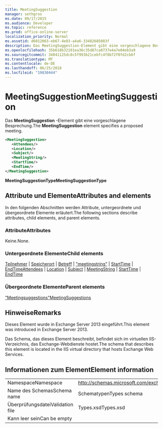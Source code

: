```yaml
---
title: MeetingSuggestion
manager: sethgros
ms.date: 09/17/2015
ms.audience: Developer
ms.topic: reference
ms.prod: office-online-server
localization_priority: Normal
ms.assetid: d6012063-eb67-4e83-a4a6-33482685083f
description: Das MeetingSuggestion-Element gibt eine vorgeschlagene Besprechung.
ms.openlocfilehash: 35b618b32101ea36c35d87ca0737e4a7e04eb3a9
ms.sourcegitcommit: 34041125dc8c5f993b21cebfc4f8b72f0fd2cb6f
ms.translationtype: MT
ms.contentlocale: de-DE
ms.lasthandoff: 06/25/2018
ms.locfileid: "19830444"
---
```

# <a name="meetingsuggestion"></a><span data-ttu-id="667b2-103">MeetingSuggestion</span><span class="sxs-lookup"><span data-stu-id="667b2-103">MeetingSuggestion</span></span>

<span data-ttu-id="667b2-104">Das **MeetingSuggestion** -Element gibt eine vorgeschlagene Besprechung.</span><span class="sxs-lookup"><span data-stu-id="667b2-104">The **MeetingSuggestion** element specifies a proposed meeting.</span></span> 
  
```XML
<MeetingSuggestion>
   <Attendees/>
   <Location/>
   <Subject/>
   <MeetingString/>
   <StartTime/>
   <EndTime/>
</MeetingSuggestion>
```

 <span data-ttu-id="667b2-105">**MeetingSuggestionType**</span><span class="sxs-lookup"><span data-stu-id="667b2-105">**MeetingSuggestionType**</span></span>
## <a name="attributes-and-elements"></a><span data-ttu-id="667b2-106">Attribute und Elemente</span><span class="sxs-lookup"><span data-stu-id="667b2-106">Attributes and elements</span></span>

<span data-ttu-id="667b2-107">In den folgenden Abschnitten werden Attribute, untergeordnete und übergeordnete Elemente erläutert.</span><span class="sxs-lookup"><span data-stu-id="667b2-107">The following sections describe attributes, child elements, and parent elements.</span></span>
  
### <a name="attributes"></a><span data-ttu-id="667b2-108">Attribute</span><span class="sxs-lookup"><span data-stu-id="667b2-108">Attributes</span></span>

<span data-ttu-id="667b2-109">Keine.</span><span class="sxs-lookup"><span data-stu-id="667b2-109">None.</span></span>
  
### <a name="child-elements"></a><span data-ttu-id="667b2-110">Untergeordnete Elemente</span><span class="sxs-lookup"><span data-stu-id="667b2-110">Child elements</span></span>

<span data-ttu-id="667b2-111">[Teilnehmer](attendees.md) | [Speicherort](location.md) | [Betreff](subject.md) | ["meetingstring"](meetingstring.md) | [StartTime](starttime.md) | [EndTime](endtime.md)</span><span class="sxs-lookup"><span data-stu-id="667b2-111">[Attendees](attendees.md) | [Location](location.md) | [Subject](subject.md) | [MeetingString](meetingstring.md) | [StartTime](starttime.md) | [EndTime](endtime.md)</span></span>
  
### <a name="parent-elements"></a><span data-ttu-id="667b2-112">Übergeordnete Elemente</span><span class="sxs-lookup"><span data-stu-id="667b2-112">Parent elements</span></span>

[<span data-ttu-id="667b2-113">"Meetingsuggestions"</span><span class="sxs-lookup"><span data-stu-id="667b2-113">MeetingSuggestions</span></span>](meetingsuggestions.md)
  
## <a name="remarks"></a><span data-ttu-id="667b2-114">Hinweise</span><span class="sxs-lookup"><span data-stu-id="667b2-114">Remarks</span></span>

<span data-ttu-id="667b2-115">Dieses Element wurde in Exchange Server 2013 eingeführt.</span><span class="sxs-lookup"><span data-stu-id="667b2-115">This element was introduced in Exchange Server 2013.</span></span>
  
<span data-ttu-id="667b2-116">Das Schema, das dieses Element beschreibt, befindet sich im virtuellen IIS-Verzeichnis, das Exchange-Webdienste hostet.</span><span class="sxs-lookup"><span data-stu-id="667b2-116">The schema that describes this element is located in the IIS virtual directory that hosts Exchange Web Services.</span></span>
  
## <a name="element-information"></a><span data-ttu-id="667b2-117">Informationen zum Element</span><span class="sxs-lookup"><span data-stu-id="667b2-117">Element information</span></span>

|||
|:-----|:-----|
|<span data-ttu-id="667b2-118">Namespace</span><span class="sxs-lookup"><span data-stu-id="667b2-118">Namespace</span></span>  <br/> |http://schemas.microsoft.com/exchange/services/2006/types  <br/> |
|<span data-ttu-id="667b2-119">Name des Schemas</span><span class="sxs-lookup"><span data-stu-id="667b2-119">Schema name</span></span>  <br/> |<span data-ttu-id="667b2-120">Schematypen</span><span class="sxs-lookup"><span data-stu-id="667b2-120">Types schema</span></span>  <br/> |
|<span data-ttu-id="667b2-121">Überprüfungsdatei</span><span class="sxs-lookup"><span data-stu-id="667b2-121">Validation file</span></span>  <br/> |<span data-ttu-id="667b2-122">Types.xsd</span><span class="sxs-lookup"><span data-stu-id="667b2-122">Types.xsd</span></span>  <br/> |
|<span data-ttu-id="667b2-123">Kann leer sein</span><span class="sxs-lookup"><span data-stu-id="667b2-123">Can be empty</span></span>  <br/> ||
   

